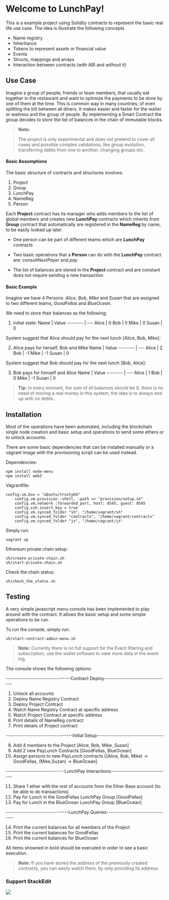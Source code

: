 Welcome to LunchPay!
===================


This is a example project using Solidity contracts to represent the basic real life use case. The idea is illustrate the following concepts

 - Name registry
 - Inheritance
 - Tokens to represent assets or financial value
 - Events
 - Structs, mappings and arrays
 - Interaction between contracts (with ABI and without it)

Use Case
-------------

 Imagine a group of people, friends or team members, that usually eat together in the restaurant and want to optimize the payments to be done by one of them at the time. This is common way in many countries, of even splitting the bill between all diners. It makes easier and faster for the waiter or waitress and the group of people. By implementing a Smart Contract the group decides to store the list of balances in the chain of immutable blocks.

> **Note:**

> The project is only experimental and does not pretend to cover all cases and possible complex validations, like group evolution, transferring debts from one to another, changing groups etc.

#### <i class="icon-file"></i> Basic Assumptions

The basic structure of contracts and structures involves:

 1. Project
 2. Group
 3. LunchPay
 4. NameReg
 5. Person

Each **Project** contract has its manager who adds members to the list of global members and creates new **LunchPay** contracts which inherits from **Group** contract that automatically are registered in the **NameReg** by name, to be easily looked up later.

- One person can be part of different teams which are **LunchPay** contracts

- Two basic operations that a **Person** can do with the **LunchPay** contract are: *consultNextPayer* and *pay*

- The list of balances are stored in the **Project** contract and are constant does not require sending a new transaction


#### <i class="icon-folder-open"></i> Basic Example

Imagine we have 4 Persons: *Alice*, *Bob*, *Mike* and *Susan* that are assigned to two different teams, *GoodFellas* and *BlueOcean*.

We need to store their balances as the following:

1) initial state:
Name     | Value
-------- | ---
Alice	 | 0
Bob      | 0
Mike     | 0
Susan    | 0

System suggest that Alice should pay for the next lunch [Alice, Bob, Mike]:

2) Alice pays for herself, Bob and Mike
Name     | Value
-------- | ---
Alice	 | 2
Bob      | -1
Mike     | -1
Susan    | 0

System suggest that Bob should pay for the next lunch [Bob, Alice]:

3) Bob pays for himself and Alice
Name     | Value
-------- | ---
Alice	 | 1
Bob      | 0
Mike     | -1
Susan    | 0

> **Tip:** In every moment, the sum of all balances should be 0, there is no need of moving a real money in this system, the idea is to always end up with no debts..

Installation
-------------------

Most of the operations have been automated, including the blockchain single node creation and basic setup and operations to send some ethers or to unlock accounts.

There are some basic dependencies that can be installed manually or a vagrant image with the provisioning script can be used instead.

Dependencies:
```
npm install node-menu
npm install web3
```

Vagrantfile:
```
config.vm.box = "ubuntu/trusty64"
    config.vm.provision :shell, :path => "provision/setup.sh"
    config.vm.network :forwarded_port, host: 8545, guest: 8545
    config.ssh.insert_key = true
    config.vm.synced_folder "sh", "/home/vagrant/sh"
    config.vm.synced_folder "contracts", "/home/vagrant/contracts"
    config.vm.synced_folder "js", "/home/vagrant/js"
```


Simply run:
```
vagrant up
```

Ethereum private chain setup:

```
sh/create-private-chain.sh
sh/start-private-chain.sh
```

Check the chain status:
```
sh/check_the_status.sh
```

Testing
-------------------
A very simple javascript menu console has been implemented to play around with the contract. It allows the basic setup and some simple operations to be run.

To run the console, simply run:
```
sh/start-contract-admin-menu.sh
```
> **Note:** Currently there is no full support for the Event filtering and subscription, use the wallet software to view more data in the event log.

The console shows the following options:

--------------------------------Contract Deploy--------------------------------

1. Unlock all accounts
2. Deploy Name Registry Contract
3. Deploy Project Contract
4. Watch Name Registry Contract at specific address
5. Watch Project Contract at specific address
6. Print details of NameReg contract
7. Print details of Project contract

---------------------------------Initial Setup---------------------------------

8. Add 4 members to the Project [Alice, Bob, Mike, Suzan]
9. Add 2 new PayLunch Contracts [GoodFellas, BlueOcean]
10. Assign persons to new PayLunch contracts    [(Alice, Bob, Mike) -> GoodFellas, (Mike,Suzan) -> BlueOcean]

-----------------------------LunchPay Interactions-----------------------------

11. Share 1 ether with the rest of accounts from the Ether Base account (to be able to do transactions)
12. Pay for Lunch in the GoodFellas LunchPay Group [GoodFellas]
13. Pay for Lunch in the BlueOcean LunchPay Group [BlueOcean]

-------------------------------LunchPay Queries--------------------------------

14. Print the current balances for all members of the Project
15. Print the current balances for GoodFellas
16. Print the current balances for BlueOcean

All items showned in bold should be executed in order to see a basic execution.

> **Note:** If you have stored the address of the previously created contracts, you can easily watch them, by only providing its address.

### Support StackEdit

[![](https://cdn.monetizejs.com/resources/button-32.png)](https://monetizejs.com/authorize?client_id=ESTHdCYOi18iLhhO&summary=true)

  [^stackedit]: [StackEdit](https://stackedit.io/) is a full-featured, open-source Markdown editor based on PageDown, the Markdown library used by Stack Overflow and the other Stack Exchange sites.
